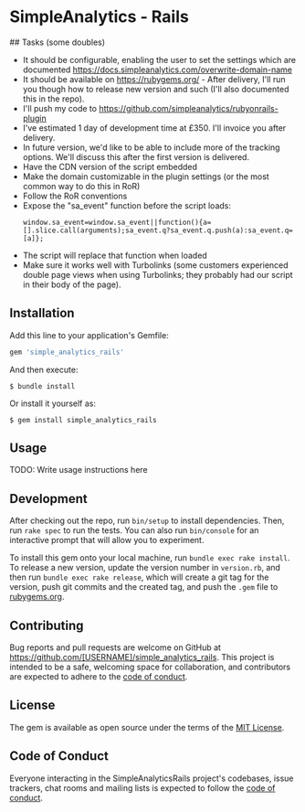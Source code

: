 # SimpleAnalytics - Rails

## Tasks (some doubles)

- It should be configurable, enabling the user to set the settings which are documented https://docs.simpleanalytics.com/overwrite-domain-name
- It should be available on https://rubygems.org/ - After delivery, I'll run you though how to release new version and such (I'll also documented this in the repo).
- I'll push my code to https://github.com/simpleanalytics/rubyonrails-plugin
- I've estimated 1 day of development time at £350. I'll invoice you after delivery.
- In future version, we'd like to be able to include more of the tracking options. We'll discuss this after the first version is delivered.
- Have the CDN version of the script embedded
- Make the domain customizable in the plugin settings (or the most common way to do this in RoR)
- Follow the RoR conventions
- Expose the "sa_event" function before the script loads:
    ```
    window.sa_event=window.sa_event||function(){a=[].slice.call(arguments);sa_event.q?sa_event.q.push(a):sa_event.q=[a]};
    ```
- The script will replace that function when loaded
- Make sure it works well with Turbolinks (some customers experienced double page views when using Turbolinks; they probably had our script in their body of the page).

## Installation

Add this line to your application's Gemfile:

```ruby
gem 'simple_analytics_rails'
```

And then execute:

    $ bundle install

Or install it yourself as:

    $ gem install simple_analytics_rails

## Usage

TODO: Write usage instructions here

## Development

After checking out the repo, run `bin/setup` to install dependencies. Then, run `rake spec` to run the tests. You can also run `bin/console` for an interactive prompt that will allow you to experiment.

To install this gem onto your local machine, run `bundle exec rake install`. To release a new version, update the version number in `version.rb`, and then run `bundle exec rake release`, which will create a git tag for the version, push git commits and the created tag, and push the `.gem` file to [rubygems.org](https://rubygems.org).

## Contributing

Bug reports and pull requests are welcome on GitHub at https://github.com/[USERNAME]/simple_analytics_rails. This project is intended to be a safe, welcoming space for collaboration, and contributors are expected to adhere to the [code of conduct](https://github.com/[USERNAME]/simple_analytics_rails/blob/master/CODE_OF_CONDUCT.md).

## License

The gem is available as open source under the terms of the [MIT License](https://opensource.org/licenses/MIT).

## Code of Conduct

Everyone interacting in the SimpleAnalyticsRails project's codebases, issue trackers, chat rooms and mailing lists is expected to follow the [code of conduct](https://github.com/[USERNAME]/simple_analytics_rails/blob/master/CODE_OF_CONDUCT.md).
